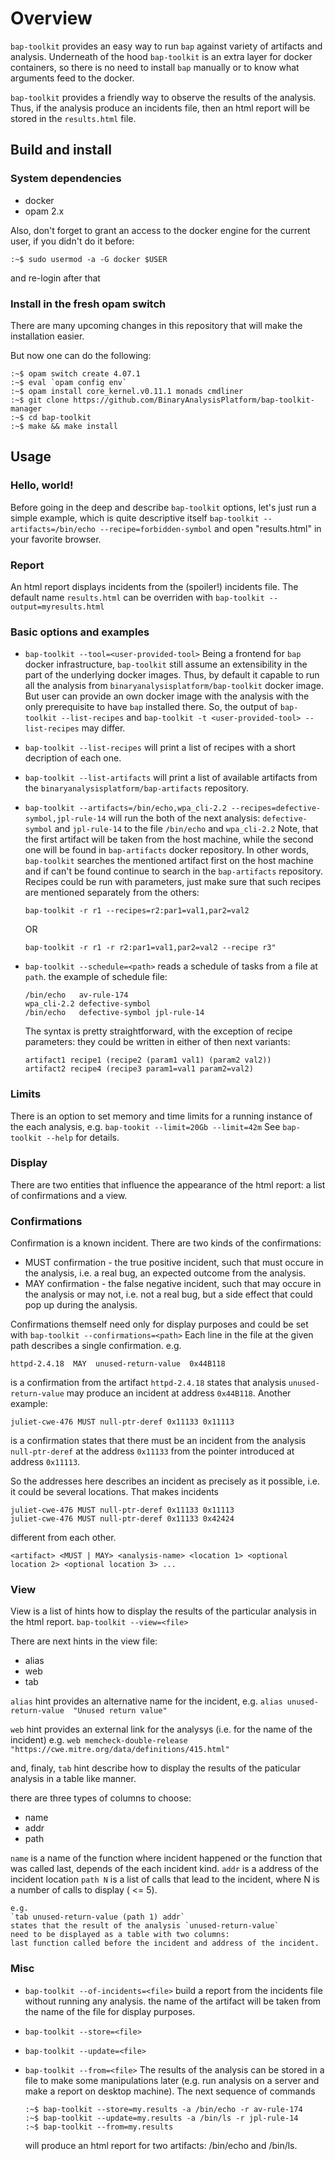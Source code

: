 
# Overview

`bap-toolkit` provides an easy way to run `bap` against variety of artifacts and analysis.
Underneath of the hood `bap-toolkit` is an extra layer for docker containers, so there is no
need to install `bap` manually or to know what arguments feed to the docker.

`bap-toolkit` provides a friendly way to observe the results of the analysis.
Thus, if the analysis produce an incidents file, then an html report will be stored
in the `results.html` file.

## Build and install

### System dependencies
- docker
- opam 2.x

Also, don't forget to grant an access to the docker engine for the current user,
if you didn't do it before:
```
:~$ sudo usermod -a -G docker $USER
```
and re-login after that

### Install in the fresh opam switch
There are many upcoming changes in this repository that will make
the installation easier.

But now one can do the following:

```
:~$ opam switch create 4.07.1
:~$ eval `opam config env`
:~$ opam install core_kernel.v0.11.1 monads cmdliner
:~$ git clone https://github.com/BinaryAnalysisPlatform/bap-toolkit-manager
:~$ cd bap-toolkit
:~$ make && make install
```

## Usage

### Hello, world!

Before going in the deep and describe `bap-toolkit` options, let's just run a
simple example, which is quite descriptive itself
`bap-toolkit --artifacts=/bin/echo --recipe=forbidden-symbol`
and open "results.html" in your favorite browser.

### Report
An html report displays incidents from the (spoiler!) incidents file.
The default name `results.html` can be overriden with
   `bap-toolkit --output=myresults.html`

### Basic options and examples

- `bap-toolkit --tool=<user-provided-tool>`
   Being a frontend for `bap` docker infrastructure, `bap-toolkit` still assume an
   extensibility in the part of the underlying docker images. Thus, by default
   it capable to run all the analysis from `binaryanalysisplatform/bap-toolkit`
   docker image. But user can provide an own docker image with the analysis
   with the only prerequisite to have `bap` installed there.
   So, the output of
   `bap-toolkit --list-recipes` and
   `bap-toolkit -t <user-provided-tool> --list-recipes`
   may differ.

- `bap-toolkit --list-recipes` will print a list of recipes with a short decription of each one.

- `bap-toolkit --list-artifacts` will print a list of available artifacts from the
  `binaryanalysisplatform/bap-artifacts` repository.

- `bap-toolkit --artifacts=/bin/echo,wpa_cli-2.2 --recipes=defective-symbol,jpl-rule-14`
   will run the both of the next analysis: `defective-symbol` and `jpl-rule-14` to
   the file `/bin/echo` and `wpa_cli-2.2`
   Note, that the first artifact will be taken from the host machine, while the second
   one will be found in `bap-artifacts` docker repository. In other words, `bap-toolkit`
   searches the mentioned artifact first on the host machine and if can't be found continue
   to search in the `bap-artifacts` repository.
   Recipes could be run with parameters, just make sure that such recipes are mentioned
   separately from the others:
   ```
   bap-toolkit -r r1 --recipes=r2:par1=val1,par2=val2
   ```
   OR
   ```
   bap-toolkit -r r1 -r r2:par1=val1,par2=val2 --recipe r3"
   ```

- `bap-toolkit --schedule=<path>`
   reads a schedule of tasks from a file at `path`.
   the example of schedule file:
   ```
   /bin/echo   av-rule-174
   wpa_cli-2.2 defective-symbol
   /bin/echo   defective-symbol jpl-rule-14
   ```
   The syntax is pretty straightforward, with the exception of recipe parameters:
   they could be written in either of then next variants:
   ```
   artifact1 recipe1 (recipe2 (param1 val1) (param2 val2))
   artifact2 recipe4 (recipe3 param1=val1 param2=val2)
   ```
### Limits
   There is an option to set memory and time limits for a running instance of the each analysis, e.g.
   `bap-tookit --limit=20Gb --limit=42m`
   See `bap-toolkit --help` for details.

### Display
   There are two entities that influence the appearance of the html report:
   a list of confirmations and a view.

### Confirmations
   Confirmation is a known incident. There are two kinds of the confirmations:
   - MUST confirmation - the true positive incident, such that must occure
   in the analysis, i.e. a real bug, an expected outcome from the analysis.
   - MAY confirmation - the false negative incident, such that may occure
   in the analysis or may not, i.e. not a real bug, but a side effect that
   could pop up during the analysis.

   Confirmations themself need only for display purposes and could be
   set with
   `bap-toolkit --confirmations=<path>`
   Each line in the file at the given path describes a single confirmation.
   e.g.
   ```
   httpd-2.4.18  MAY  unused-return-value  0x44B118
   ```
   is a confirmation from the artifact `httpd-2.4.18` states
   that analysis `unused-return-value` may produce an incident at address
   `0x44B118`.
   Another example:
   ```
   juliet-cwe-476 MUST null-ptr-deref 0x11133 0x11113
   ```
   is a confirmation states that there must be an incident from
   the analysis `null-ptr-deref` at the address `0x11133` from
   the pointer introduced at address `0x11113`.

   So the addresses here describes an incident as precisely as it possible,
   i.e. it could be several locations. That makes incidents
   ```
   juliet-cwe-476 MUST null-ptr-deref 0x11133 0x11113
   juliet-cwe-476 MUST null-ptr-deref 0x11133 0x42424
   ```
   different from each other.

   ```
   <artifact> <MUST | MAY> <analysis-name> <location 1> <optional location 2> <optional location 3> ...
   ```

### View
   View is a list of hints how to display the results of the particular analysis in the html report.
   `bap-toolkit --view=<file>`

   There are next hints in the view file:
   - alias
   - web
   - tab

   `alias` hint provides an alternative name for the incident, e.g.
   `alias unused-return-value  "Unused return value"`

   `web` hint provides an external link for the analysys (i.e. for the name of the incident)
    e.g. `web memcheck-double-release "https://cwe.mitre.org/data/definitions/415.html"`

   and, finaly, `tab` hint describe how to display the results of the paticular analysis in
   a table like manner.

   there are three types of columns to choose:
   - name
   - addr
   - path

   `name` is a name of the function where incident happened or the function
   that was called last, depends of the each incident kind.
   `addr` is a address of the incident location
   `path N` is a list of calls that lead to the incident, where N
    is a number of calls to display ( <= 5).

    e.g.
    `tab unused-return-value (path 1) addr`
    states that the result of the analysis `unused-return-value`
    need to be displayed as a table with two columns:
    last function called before the incident and address of the incident.


### Misc
   - `bap-toolkit --of-incidents=<file>`
     build a report from the incidents file without running any analysis.
     the name of the artifact will be taken from the name of the file for
     display purposes.

   - `bap-toolkit --store=<file>`
   - `bap-toolkit --update=<file>`
   - `bap-toolkit --from=<file>`
     The results of the analysis can be stored in a file to make some
     manipulations later (e.g. run analysis on a server and make a report on
     desktop machine).
     The next sequence of commands
     ```
     :~$ bap-toolkit --store=my.results -a /bin/echo -r av-rule-174
     :~$ bap-toolkit --update=my.results -a /bin/ls -r jpl-rule-14
     :~$ bap-toolkit --from=my.results
     ```
     will produce an html report for two artifacts: /bin/echo and /bin/ls.
